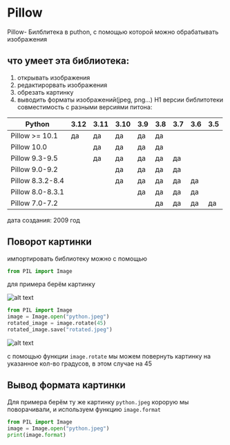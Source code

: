 # Pillow
Pillow- Билблитека в puthon, c помощью которой можно обрабатывать изображения
## что умеет эта библиотека:
1.  открывать изображения
2.  редактирорвать изображения
3.  обрезать картинку
4.  выводить форматы изображений(jpeg, png...)
H1 версии библитотеки совместимость с разными версиями питона:

|Python          | 3.12    | 3.11   | 3.10   | 3.9   | 3.8   | 3.7   | 3.6   | 3.5   |
|----------------|---------|--------|--------|-------|-------|-------|-------|-------|
|Pillow >= 10.1  | да      | да     | да     | да    | да    |       |       |       |
| Pillow 10.0    |         | да     | да     | да    | да    |       |       |       |
|Pillow 9.3-9.5  |         | да     | да     | да    | да    | да    |       |       |
|Pillow 9.0-9.2  |         |        | да     | да    | да    | да    |       |       |
|Pillow 8.3.2-8.4|         |        | да     | да    | да    | да    | да    |       |
|Pillow 8.0-8.3.1|         |        |        | да    | да    | да    | да    |       |
|Pillow 7.0-7.2  |         |        |        |       | да    | да    | да    | да    |

дата создания: 2009 год
## Поворот картинки
импортировать библиотеку можно с помощью 
```python
from PIL import Image
```
для примера берём картинку

![alt text](https://github.com/user-attachments/assets/516bdb06-c260-48d2-bebf-ebf2730cb4e6)

```python
from PIL import Image
image = Image.open("python.jpeg")
rotated_image = image.rotate(45)
rotated_image.save("rotated.jpeg")
```

![alt text](https://github.com/user-attachments/assets/552c0e55-4b77-482a-ad3d-4607d404a659)

c помощью функции `image.rotate` мы можем повернуть картинку на указанное кол-во градусов, в этом случае на 45

## Вывод формата картинки
Для примера берём ту же картинку `python.jpeg` корорую мы поворачивали, и используем функцию `image.format`
```python
from PIL import Image
image = Image.open("python.jpeg")
print(image.format)
```
